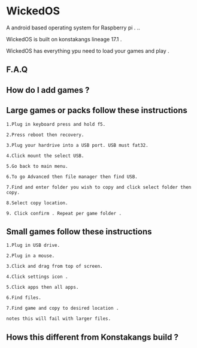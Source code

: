# WickedOS
A android based operating system for Raspberry pi . ..

WickedOS is built on konstakangs lineage 17.1 .

WickedOS has everything ypu need to load your games and play . 

## F.A.Q 

## How do I add games ? 

## Large games or packs follow these instructions 

    1.Plug in keyboard press and hold f5. 
    
    2.Press reboot then recovery. 
    
    3.Plug your hardrive into a USB port. USB must fat32.
    
    4.Click mount the select USB.
    
    5.Go back to main menu.
    
    6.To go Advanced then file manager then find USB. 
    
    7.Find and enter folder you wish to copy and click select folder then copy.
    
    8.Select copy location.
    
    9. Click confirm . Repeat per game folder .
 
## Small games follow these instructions 

    1.Plug in USB drive.
    
    2.Plug in a mouse.
    
    3.Click and drag from top of screen.
    
    4.Click settings icon .
    
    5.Click apps then all apps.
    
    6.Find files.  
    
    7.Find game and copy to desired location .
    
    notes this will fail with larger files. 
    
## Hows this different from Konstakangs build ?

